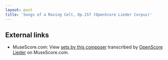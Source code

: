 ```yaml
---
layout: post
title: 'Songs of a Roving Celt, Op.157 (OpenScore Lieder Corpus)'
---
```


## External links

- MuseScore.com: View [sets by this composer] transcribed by [OpenScore Lieder] on MuseScore.com.

[sets by this composer]: https://musescore.com/openscore-lieder-corpus/sets/5106583
[OpenScore Lieder]: https://musescore.com/openscore-lieder-corpus

